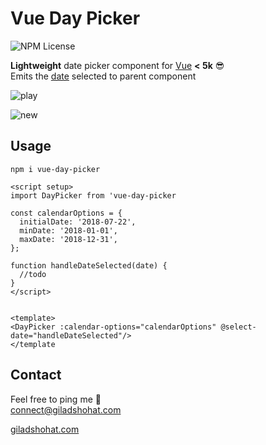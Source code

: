 # Vue Day Picker

![NPM License](https://img.shields.io/npm/l/vue-day-picker)

**Lightweight** date picker component for [Vue](https://vuejs.org/) **< 5k** 😎 <br>
Emits the [date](https://developer.mozilla.org/en-US/docs/Web/JavaScript/Reference/Global_Objects/Date) selected to parent component 

![play](https://github.com/gshohat/vue-day-picker/assets/91323932/61f73fc1-663f-4e7e-aebb-b325810865fe)

![new](https://github.com/gshohat/vue-day-picker/assets/91323932/05f6cc24-f2bf-467a-984b-2c1c9a297dba)


## Usage

`npm i vue-day-picker`

```
<script setup>
import DayPicker from 'vue-day-picker

const calendarOptions = {
  initialDate: '2018-07-22',
  minDate: '2018-01-01',
  maxDate: '2018-12-31',
};

function handleDateSelected(date) {
  //todo
}
</script>


<template>
<DayPicker :calendar-options="calendarOptions" @select-date="handleDateSelected"/>
</template
```

## Contact
Feel free to ping me 💫
<br>
connect@giladshohat.com

[giladshohat.com](https://giladshohat.com)
